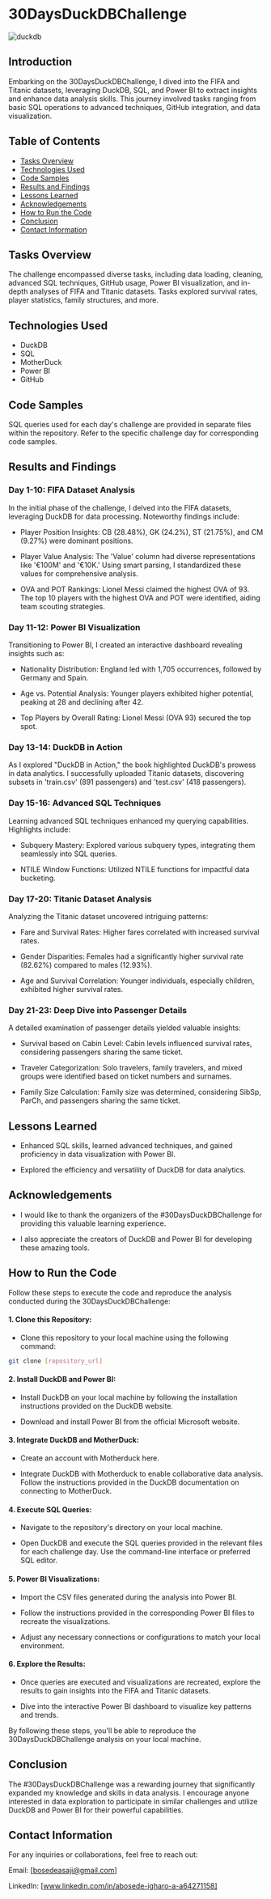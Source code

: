 # 30DaysDuckDBChallenge




![duckdb](https://github.com/Boseh-coder/30DaysDuckDBChallenge/assets/93943729/fa9ef6d4-571b-4dc9-8e1b-5373cc48602a)





## Introduction

Embarking on the 30DaysDuckDBChallenge, I dived into the FIFA and Titanic datasets, leveraging DuckDB, SQL, and Power BI to extract insights and enhance data analysis skills. This journey involved tasks ranging from basic SQL operations to advanced techniques, GitHub integration, and data visualization.



## Table of Contents

- [Tasks Overview](#TasksOverview)
- [Technologies Used](#TechnologiesUsed)
- [Code Samples](#CodeSamples)
- [Results and Findings](#ResultsandFindings)
- [Lessons Learned](#LessonsLearned)
- [Acknowledgements](#Acknowledgements)
- [How to Run the Code](#HowtoRuntheCode)
- [Conclusion](#Conclusion)
- [Contact Information](#ContactInformation)

  
## Tasks Overview

The challenge encompassed diverse tasks, including data loading, cleaning, advanced SQL techniques, GitHub usage, Power BI visualization, and in-depth analyses of FIFA and Titanic datasets. Tasks explored survival rates, player statistics, family structures, and more.

## Technologies Used

- DuckDB
- SQL
- MotherDuck
- Power BI
- GitHub

## Code Samples

SQL queries used for each day's challenge are provided in separate files within the repository. Refer to the specific challenge day for corresponding code samples.


## Results and Findings

### Day 1-10: FIFA Dataset Analysis

In the initial phase of the challenge, I delved into the FIFA datasets, leveraging DuckDB for data processing. Noteworthy findings include:


- Player Position Insights: CB (28.48%), GK (24.2%), ST (21.75%), and CM (9.27%) were dominant positions.

- Player Value Analysis: The 'Value' column had diverse representations like '€100M' and '€10K.' Using smart parsing, I standardized these values for comprehensive analysis.

- OVA and POT Rankings: Lionel Messi claimed the highest OVA of 93. The top 10 players with the highest OVA and POT were identified, aiding team scouting strategies.

### Day 11-12: Power BI Visualization

Transitioning to Power BI, I created an interactive dashboard revealing insights such as:

- Nationality Distribution: England led with 1,705 occurrences, followed by Germany and Spain.

- Age vs. Potential Analysis: Younger players exhibited higher potential, peaking at 28 and declining after 42.

- Top Players by Overall Rating: Lionel Messi (OVA 93) secured the top spot.

### Day 13-14: DuckDB in Action

As I explored "DuckDB in Action," the book highlighted DuckDB's prowess in data analytics. I successfully uploaded Titanic datasets, discovering subsets in 'train.csv' (891 passengers) and 'test.csv' (418 passengers).

### Day 15-16: Advanced SQL Techniques

Learning advanced SQL techniques enhanced my querying capabilities. Highlights include:

- Subquery Mastery: Explored various subquery types, integrating them seamlessly into SQL queries.

- NTILE Window Functions: Utilized NTILE functions for impactful data bucketing.

### Day 17-20: Titanic Dataset Analysis

Analyzing the Titanic dataset uncovered intriguing patterns:

- Fare and Survival Rates: Higher fares correlated with increased survival rates.

- Gender Disparities: Females had a significantly higher survival rate (82.62%) compared to males (12.93%).

- Age and Survival Correlation: Younger individuals, especially children, exhibited higher survival rates.

### Day 21-23: Deep Dive into Passenger Details

A detailed examination of passenger details yielded valuable insights:

- Survival based on Cabin Level: Cabin levels influenced survival rates, considering passengers sharing the same ticket.

- Traveler Categorization: Solo travelers, family travelers, and mixed groups were identified based on ticket numbers and surnames.

- Family Size Calculation: Family size was determined, considering SibSp, ParCh, and passengers sharing the same ticket.

## Lessons Learned

- Enhanced SQL skills, learned advanced techniques, and gained proficiency in data visualization with Power BI.
  
- Explored the efficiency and versatility of DuckDB for data analytics.

## Acknowledgements

- I would like to thank the organizers of the #30DaysDuckDBChallenge for providing this valuable learning experience.
  
- I also appreciate the creators of DuckDB and Power BI for developing these amazing tools.


## How to Run the Code

Follow these steps to execute the code and reproduce the analysis conducted during the 30DaysDuckDBChallenge:

#### 1. Clone this Repository:

- Clone this repository to your local machine using the following command:
  
```bash 
git clone [repository_url]
```

#### 2. Install DuckDB and Power BI:

- Install DuckDB on your local machine by following the installation instructions provided on the DuckDB website.
  
- Download and install Power BI from the official Microsoft website.
  
#### 3. Integrate DuckDB and MotherDuck:

- Create an account with Motherduck here.
  
- Integrate DuckDB with Motherduck to enable collaborative data analysis. Follow the instructions provided in the DuckDB documentation on connecting to MotherDuck.
  
#### 4. Execute SQL Queries:

- Navigate to the repository's directory on your local machine.

- Open DuckDB and execute the SQL queries provided in the relevant files for each challenge day. Use the command-line interface or preferred SQL editor.


#### 5. Power BI Visualizations:

- Import the CSV files generated during the analysis into Power BI.

- Follow the instructions provided in the corresponding Power BI files to recreate the visualizations.

- Adjust any necessary connections or configurations to match your local environment.

#### 6. Explore the Results:

- Once queries are executed and visualizations are recreated, explore the results to gain insights into the FIFA and Titanic datasets.

- Dive into the interactive Power BI dashboard to visualize key patterns and trends.

By following these steps, you'll be able to reproduce the 30DaysDuckDBChallenge analysis on your local machine. 

## Conclusion

The #30DaysDuckDBChallenge was a rewarding journey that significantly expanded my knowledge and skills in data analysis. I encourage anyone interested in data exploration to participate in similar challenges and utilize DuckDB and Power BI for their powerful capabilities.

## Contact Information
For any inquiries or collaborations, feel free to reach out:

Email: [bosedeasaji@gmail.com]

LinkedIn: [www.linkedin.com/in/abosede-igharo-a-a64271158]


